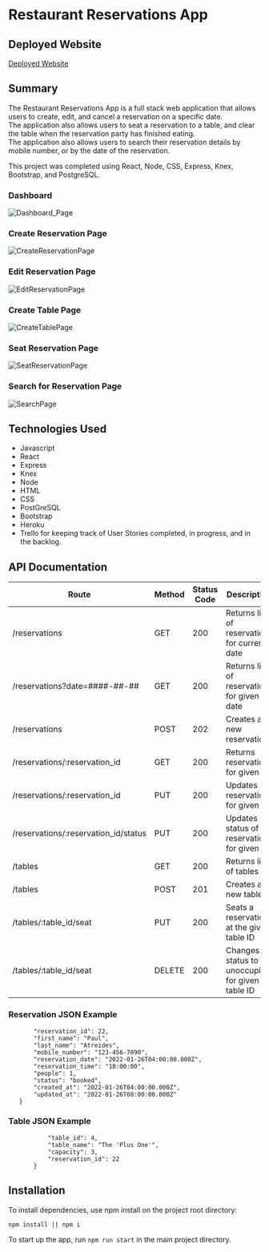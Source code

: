 # Restaurant Reservations App

## Deployed Website
[Deployed Website](https://rest-res-frontend.herokuapp.com/dashboard)

## Summary
The Restaurant Reservations App is a full stack web application that allows users to create, edit, and cancel a reservation on a specific date.\
The application also allows users to seat a reservation to a table, and clear the table when the reservation party has finished eating.\
The application also allows users to search their reservation details by mobile number, or by the date of the reservation.

This project was completed using React, Node, CSS, Express, Knex, Bootstrap, and PostgreSQL.

### Dashboard
![Dashboard_Page](https://user-images.githubusercontent.com/89476020/151012814-8210af4b-e882-444d-9ea2-0c3cbde98e90.JPG)

### Create Reservation Page
![CreateReservationPage](https://user-images.githubusercontent.com/89476020/151012863-09a79523-7007-4429-b490-5ffe28e7df24.JPG)

### Edit Reservation Page
![EditReservationPage](https://user-images.githubusercontent.com/89476020/151012882-474ad242-84db-4309-9520-6663e6ee35cb.JPG)

### Create Table Page
![CreateTablePage](https://user-images.githubusercontent.com/89476020/151012886-60c7c046-3b0f-4759-b346-4737d1dbb854.JPG)

### Seat Reservation Page
![SeatReservationPage](https://user-images.githubusercontent.com/89476020/151012943-fe59ee2e-f316-43e0-a190-cab0bef5d930.JPG)

### Search for Reservation Page
![SearchPage](https://user-images.githubusercontent.com/89476020/151012981-b736f8d5-aaa2-4e68-a925-9404a45a403b.JPG)

## Technologies Used
- Javascript
- React
- Express
- Knex
- Node
- HTML
- CSS
- PostGreSQL
- Bootstrap
- Heroku
- Trello for keeping track of User Stories completed, in progress, and in the backlog.

## API Documentation
| Route | Method | Status Code | Description |
|-------|--------|-------------|-------------|
| /reservations | GET | 200 | Returns list of reservations for current date |
| /reservations?date=####-##-## | GET | 200 | Returns list of reservations for given date |
| /reservations | POST | 202 | Creates a new reservations |
| /reservations/:reservation_id | GET | 200 | Returns reservation for given ID |
| /reservations/:reservation_id | PUT | 200 | Updates reservation for given ID |
| /reservations/:reservation_id/status | PUT | 200 | Updates status of reservation for given ID |
| /tables | GET | 200 | Returns list of tables |
| /tables | POST | 201 | Creates a new table |
| /tables/:table_id/seat | PUT | 200 | Seats a reservation at the given table ID |
| /tables/:table_id/seat | DELETE | 200 | Changes status to unoccupied for given table ID |

### Reservation JSON Example
```"data": {
       "reservation_id": 22,
       "first_name": "Paul",
       "last_name": "Atreides",
       "mobile_number": "123-456-7890",
       "reservation_date": "2022-01-26T04:00:00.000Z",
       "reservation_time": "18:00:00",
       "people": 1,
       "status": "booked",
       "created_at": "2022-01-26T04:00:00.000Z",
       "updated_at": "2022-01-26T08:00:00.000Z"
   }
   ```

### Table JSON Example
```{
           "table_id": 4,
           "table_name": "The 'Plus One'",
           "capacity": 3,
           "reservation_id": 22
       }
```
## Installation
To install dependencies, use npm install on the project root directory:

```npm install || npm i```

To start up the app, run ```npm run start``` in the main project directory.
